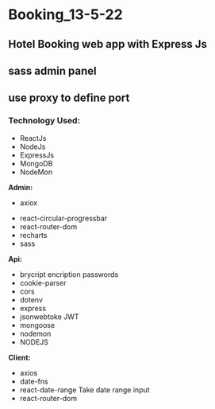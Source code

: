 # Booking_13-5-22
## Hotel Booking web app with Express Js
## sass admin panel
## use proxy to define port

### Technology Used:
  * ReactJs
  * NodeJs
  * ExpressJs
  * MongoDB
  * NodeMon
  
**Admin:**
  - axiox
  * react-circular-progressbar
  * react-router-dom
  * recharts
  * sass

**Api:**
  * brycript    encription passwords
  * cookie-parser
  * cors
  * dotenv
  * express
  * jsonwebtoke   JWT
  * mongoose
  * nodemon
  * NODEJS

**Client:**
  * axios
  * date-fns
  * react-date-range    Take date range input
  * react-router-dom


